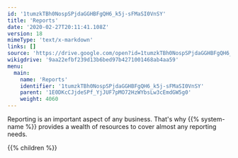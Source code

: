 ```yaml
---
id: '1tumzkTBh0NospSPjdaGGHBFgQH6_k5j-sFMaSI0VnSY'
title: 'Reports'
date: '2020-02-27T20:11:41.108Z'
version: 18
mimeType: 'text/x-markdown'
links: []
source: 'https://drive.google.com/open?id=1tumzkTBh0NospSPjdaGGHBFgQH6_k5j-sFMaSI0VnSY'
wikigdrive: '9aa22efbf239d13b6bed97b4271001468ab4aa59'
menu:
  main:
    name: 'Reports'
    identifier: '1tumzkTBh0NospSPjdaGGHBFgQH6_k5j-sFMaSI0VnSY'
    parent: '1E0DKcCJjdeSPf_YjJUF7pMO72HzWYbsLw3cEmdGW5g0'
    weight: 4060
---
```





Reporting is an important aspect of any business. That's why {{% system-name %}} provides a wealth of resources to cover almost any reporting needs.



{{% children %}}




